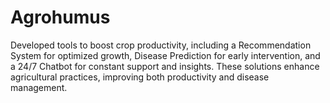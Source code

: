 # Agrohumus
Developed tools to boost crop productivity, including a Recommendation System for optimized growth, Disease Prediction for early intervention, and a 24/7 Chatbot for constant support and insights. These solutions enhance agricultural practices, improving both productivity and disease management.

